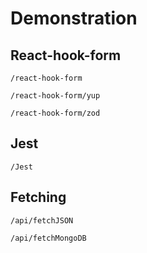 # Demonstration

## React-hook-form

`/react-hook-form`

`/react-hook-form/yup`

`/react-hook-form/zod`

## Jest

`/Jest`

## Fetching

`/api/fetchJSON`

`/api/fetchMongoDB`
